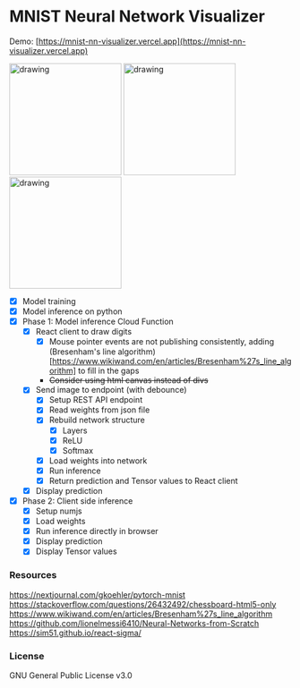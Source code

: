 # MNIST Neural Network Visualizer
Demo: [https://mnist-nn-visualizer.vercel.app](https://mnist-nn-visualizer.vercel.app)

<img src="https://github.com/user-attachments/assets/aa578a21-f3d2-4cc0-87e8-5cb90f5b35e6" alt="drawing" width="200"/>
<img src="https://github.com/user-attachments/assets/7a1e6698-7aa2-42ed-a9fb-eff3f36d718e" alt="drawing" width="200"/>
<img src="https://github.com/user-attachments/assets/d80e9b8b-dd35-4f45-a42b-03dd51208063" alt="drawing" width="200"/>


-   [x] Model training
-   [x] Model inference on python
-   [x] Phase 1: Model inference Cloud Function
    -   [x] React client to draw digits
        -   [x] Mouse pointer events are not publishing consistently, adding (Bresenham's line algorithm)[https://www.wikiwand.com/en/articles/Bresenham%27s_line_algorithm] to fill in the gaps
        -   <strike> Consider using html canvas instead of divs </strike>
    -   [x] Send image to endpoint (with debounce)
        -   [x] Setup REST API endpoint
        -   [x] Read weights from json file
        -   [x] Rebuild network structure
            -   [x] Layers
            -   [x] ReLU
            -   [x] Softmax
        -   [x] Load weights into network
        -   [x] Run inference
        -   [x] Return prediction and Tensor values to React client
    -   [x] Display prediction
-   [x] Phase 2: Client side inference
    -   [x] Setup numjs
    -   [x] Load weights
    -   [x] Run inference directly in browser
    -   [x] Display prediction
    -   [x] Display Tensor values

### Resources

https://nextjournal.com/gkoehler/pytorch-mnist
https://stackoverflow.com/questions/26432492/chessboard-html5-only
https://www.wikiwand.com/en/articles/Bresenham%27s_line_algorithm
https://github.com/lionelmessi6410/Neural-Networks-from-Scratch
https://sim51.github.io/react-sigma/

### License

GNU General Public License v3.0
